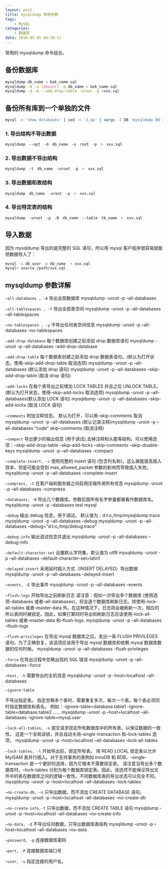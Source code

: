 ```yaml
---
layout: post
title: mysqldump 常用参数
tags: 
    - MySQL
categories: 
    - 数据库
date: 2016-05-05 04:30:11
---
```


常用的 mysqldump 命令组合。

## 备份数据库

```bash
mysqldump db_name > bak_name.sql
mysqldump -A -u [dbuser] -p db_name > bak_name.sql
mysqldump -d -A --add-drop-table -uroot -p >xxx.sql
```

## 备份所有库到一个单独的文件

```bash
mysql -e 'show databases' | sed -n '2,$p' | xargs -I DB 'mysqldump DB > DB.sql'
```

### 1. 导出结构不导出数据

```bash
mysqldump　--opt　-d　db_name　-u　root　-p　>　xxx.sql
```

### 2. 导出数据不导出结构

```bash
mysqldump　-t　db_name　-uroot　-p　>　xxx.sql
```

### 3. 导出数据和表结构

```bash
mysqldump　db_name　-uroot　-p　>　xxx.sql
```

### 4. 导出特定表的结构

```bash
mysqldump　-uroot　-p　-B　db_name　--table　tb_name　>　xxx.sql
```

## 导入数据

 因为 mysqldump 导出的是完整的 SQL 语句，所以用 mysql 客户程序很容易就能把数据导入了：

```bash
mysql -u db_user -p db_name  < xxx.sql
mysql> source /path/xxx.sql
```

## mysqldump 参数详解

`–all-databases , -A`
导出全部数据库
mysqldump -uroot -p –all-databases

`–all-tablespaces , -Y`
导出全部表空间
mysqldump -uroot -p –all-databases –all-tablespaces

`–no-tablespaces , -y`
不导出任何表空间信息
mysqldump -uroot -p –all-databases –no-tablespaces

`–add-drop-database`
每个数据库创建之前添加 drop 数据库语句
mysqldump -uroot -p –all-databases –add-drop-database

`–add-drop-table`
每个数据表创建之前添加 drop 数据表语句。(默认为打开状态，使用–skip-add-drop-table 取消选项)
mysqldump -uroot -p –all-databases (默认添加 drop 语句)
mysqldump -uroot -p –all-databases –skip-add-drop-table (取消 drop 语句)

`–add-locks`
在每个表导出之前增加 LOCK TABLES 并且之后 UNLOCK TABLE。(默认为打开状态，使用–skip-add-locks 取消选项)
mysqldump -uroot -p –all-databases(默认添加 LOCK 语句)
mysqldump -uroot -p –all-databases –skip-add-locks (取消 LOCK 语句)

`–comments`
附加注释信息。
默认为打开，可以用–skip-comments 取消 mysqldump -uroot -p –all-databases (默认记录注释)mysqldump -uroot -p –all-databases "code"
skip-comments (取消注释)

`–compact`
导出更少的输出信息 (用于调试),去掉注释和头尾等结构，可以使用选项：–skip-add-drop-table –skip-add-locks –skip-comments –skip-disable-keys
mysqldump -uroot -p –all-databases –compact

`–complete-insert, -c`
使用完整的 insert 语句 (包含列名称)。这么做能提高插入效率，但是可能会受到 max_allowed_packet 参数的影响而导致插入失败。
mysqldump -uroot -p –all-databases –complete-insert

`–compress, -C`
在客户端和服务器之间启用压缩传递所有信息
mysqldump -uroot -p –all-databases –compress

`–databases, -B`
导出几个数据库。参数后面所有名字参量都被看作数据库名。
mysqldump -uroot -p –databases test mysql

`–debug`
输出 debug 信息，用于调试。
默认值为：d:t:o,/tmp/mysqldump.trace
mysqldump -uroot -p –all-databases –debug
mysqldump -uroot -p –all-databases –debug="d:t:o,/tmp/debug.trace"

`–debug-info`
输出调试信息并退出
mysqldump -uroot -p –all-databases –debug-info

`–default-character-set`
设置默认字符集，默认值为 utf8
mysqldump -uroot -p –all-databases –default-character-set=latin1

`–delayed-insert`
采用延时插入方式（INSERT DELAYED）导出数据
mysqldump -uroot -p –all-databases –delayed-insert

`–events, -E`
导出事件
mysqldump -uroot -p –all-databases –events

`–flush-logs`
开始导出之前刷新日志
请注意：假如一次导出多个数据库 (使用选项–databases 或者–all-databases)，将会逐个数据库刷新日志。除使用–lock-all-tables 或者–master-data 外。在这种情况下，日志将会被刷新一次，相应的所以表同时被锁定。因此，如果打算同时导出和刷新日志应该使用–lock-all-tables 或者–master-data 和–flush-logs.
mysqldump -uroot -p –all-databases –flush-logs

`–flush-privileges`
在导出 mysql 数据库之后，发出一条 FLUSH PRIVILEGES 语句。为了正确恢复，该选项应该用于导出 mysql 数据库和依赖 mysql 数据库数据的任何时候。
mysqldump -uroot -p –all-databases –flush-privileges

`–force`
在导出过程中忽略出现的 SQL 错误
mysqldump -uroot -p –all-databases –force

`–host, -h`
需要导出的主机信息
mysqldump -uroot -p –host=localhost –all-databases

`–ignore-table`

不导出指定表。
指定忽略多个表时，需要重复多次，每次一个表。每个表必须同时指定数据库和表名。
例如：–ignore-table=database.table1 –ignore-table=database.table2 ……
mysqldump -uroot -p –host=localhost –all-databases –ignore-table=mysql.user

`–lock-all-tables, -x`
提交请求锁定所有数据库中的所有表，以保证数据的一致性。
这是一个全局读锁，并且自动关闭–single-transaction 和–lock-tables 选项。
mysqldump -uroot -p –host=localhost –all-databases –lock-all-tables

`–lock-tables, -l`
开始导出前，锁定所有表。
用 READ LOCAL 锁定表以允许 MyISAM 表并行插入。对于支持事务的表例如 InnoDB 和 BDB，–single-transaction 是一个更好的选择，因为它根本不需要锁定表。
请注意当导出多个数据库时，–lock-tables 分别为每个数据库锁定表。因此，该选项不能保证导出文件中的表在数据库之间的逻辑一致性。不同数据库表的导出状态可以完全不同。
mysqldump -uroot -p –host=localhost –all-databases –lock-tables

`–no-create-db, -n`
只导出数据，而不添加 CREATE DATABASE 语句。
mysqldump -uroot -p –host=localhost –all-databases –no-create-db

`–no-create-info,-t`
只导出数据，而不添加 CREATE TABLE 语句
mysqldump -uroot -p –host=localhost –all-databases –no-create-info

` –no-data, -d `
不导出任何数据，只导出数据库表结构
mysqldump -uroot -p –host=localhost –all-databases –no-data

` –password, -p `
连接数据库密码

` –port, -P `
连接数据库端口号

` –user, -u `
指定连接的用户名。
